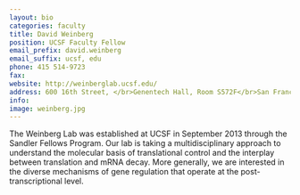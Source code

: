 ```yaml
---
layout: bio
categories: faculty
title: David Weinberg
position: UCSF Faculty Fellow
email_prefix: david.weinberg
email_suffix: ucsf, edu
phone: 415 514-9723
fax: 
website: http://weinberglab.ucsf.edu/
address: 600 16th Street, </br>Genentech Hall, Room S572F</br>San Francisco, CA 94158-2240</br>
info: 
image: weinberg.jpg
---
```


The Weinberg Lab was established at UCSF in September 2013 through the Sandler Fellows Program. Our lab is taking a multidisciplinary approach to understand the molecular basis of translational control and the interplay between translation and mRNA decay. More generally, we are interested in the diverse mechanisms of gene regulation that operate at the post-transcriptional level.
